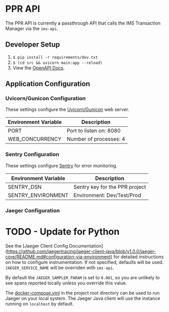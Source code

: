 # PPR API

The PPR API is currently a passthrough API that calls the IMS Transaction Manager via the `ims-api`.

## Developer Setup

1. `$ pip install -r requirements/dev.txt`
1. `$ (cd src && uvicorn main:app --reload)`
1. View the [OpenAPI Docs](http://127.0.0.1:8000/docs).

## Application Configuration

### Uvicorn/Gunicon Configuration

These settings configure the [Uvicorn/Gunicon](https://github.com/tiangolo/uvicorn-gunicorn-fastapi-docker) web server.

| Environment Variable | Description             |
| -------------------- | ----------------------- |
| PORT                 | Port to listen on: 8080 |
| WEB_CONCURRENCY      | Number of processes: 4  |

### Sentry Configuration

These settings configure [Sentry](https://sentry.io) for error monitoring.

| Environment Variable | Description                    |
| -------------------- | ------------------------------ |
| SENTRY_DSN           | Sentry key for the PPR project |
| SENTRY_ENVIRONMENT   | Environment: Dev/Test/Prod     |

### Jaeger Configuration

# TODO - Update for Python

See the [Jaeger Client Config Documentation]
(https://github.com/jaegertracing/jaeger-client-java/blob/v1.0.0/jaeger-core/README.md#configuration-via-environment)
for detailed instructions on how to configure instrumentation. If not specified, defaults will be used.
`JAEGER_SERVICE_NAME` will be overriden with `ims-api`.

By default the `JAEGER_SAMPLER_PARAM` is set to `0.001`, so you are unlikely to see spans reported locally unless you
override this value.

The [docker-compose.yml](../docker-compose.yml) in the project root directory can be used to run Jaeger on your local
system. The Jaeger Java client will use the instance running on `localhost` by default.
